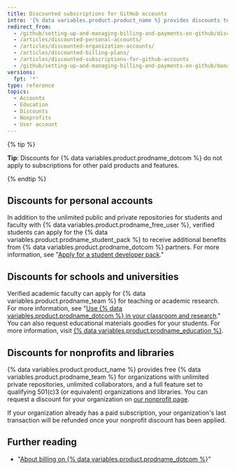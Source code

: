 ```yaml
---
title: Discounted subscriptions for GitHub accounts
intro: '{% data variables.product.product_name %} provides discounts to students, educators, educational institutions, nonprofits, and libraries.'
redirect_from:
  - /github/setting-up-and-managing-billing-and-payments-on-github/discounted-subscriptions-for-github-accounts
  - /articles/discounted-personal-accounts/
  - /articles/discounted-organization-accounts/
  - /articles/discounted-billing-plans/
  - /articles/discounted-subscriptions-for-github-accounts
  - /github/setting-up-and-managing-billing-and-payments-on-github/managing-billing-for-your-github-account/discounted-subscriptions-for-github-accounts
versions:
  fpt: '*'
type: reference
topics:
  - Accounts
  - Education
  - Discounts
  - Nonprofits
  - User account
---
```

{% tip %}

**Tip**: Discounts for {% data variables.product.prodname_dotcom %} do not apply to subscriptions for other paid products and features.

{% endtip %}

## Discounts for personal accounts

In addition to the unlimited public and private repositories for students and faculty with {% data variables.product.prodname_free_user %}, verified students can apply for the {% data variables.product.prodname_student_pack %} to receive additional benefits from {% data variables.product.prodname_dotcom %} partners. For more information, see "[Apply for a student developer pack](/education/explore-the-benefits-of-teaching-and-learning-with-github-education/apply-for-a-student-developer-pack)."

## Discounts for schools and universities

Verified academic faculty can apply for {% data variables.product.prodname_team %} for teaching or academic research. For more information, see "[Use {% data variables.product.prodname_dotcom %} in your classroom and research](/education/explore-the-benefits-of-teaching-and-learning-with-github-education/use-github-in-your-classroom-and-research)." You can also request educational materials goodies for your students. For more information, visit [{% data variables.product.prodname_education %}](https://education.github.com/).

## Discounts for nonprofits and libraries

{% data variables.product.product_name %} provides free {% data variables.product.prodname_team %} for organizations with unlimited private repositories, unlimited collaborators, and a full feature set to qualifying 501(c)3 (or equivalent) organizations and libraries. You can request a discount for your organization on [our nonprofit page](https://github.com/nonprofit).

If your organization already has a paid subscription, your organization's last transaction will be refunded once your nonprofit discount has been applied.

## Further reading

- "[About billing on {% data variables.product.prodname_dotcom %}](/articles/about-billing-on-github)"
